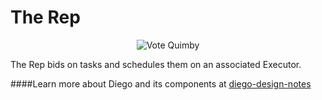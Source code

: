 The Rep
==============

<p align="center">
  <img src="http://i.imgur.com/3bd2VFS.jpg" alt="Vote Quimby" title="He'd Vote For You" />
</p>

The Rep bids on tasks and schedules them on an associated Executor.

####Learn more about Diego and its components at [diego-design-notes](https://github.com/cloudfoundry/diego-design-notes)
